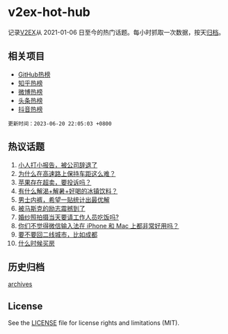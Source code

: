 # v2ex-hot-hub

 记录[V2EX](https://www.v2ex.com/)从 2021-01-06 日至今的热门话题。每小时抓取一次数据，按天[归档](archives)。
 
 ## 相关项目

- [GitHub热榜](https://github.com/snaildev/github-hot-hub)
- [知乎热榜](https://github.com/snaildev/zhihu-hot-hub)
- [微博热榜](https://github.com/snaildev/weibo-hot-hub)
- [头条热榜](https://github.com/snaildev/toutiao-hot-hub)
- [抖音热榜](https://github.com/snaildev/douyin-hot-hub)


 `更新时间：2023-06-20 22:05:03 +0800`

## 热议话题

1. [小人打小报告，被公司辞退了](https://www.v2ex.com/t/950173)
1. [为什么在高速路上保持车距这么难？](https://www.v2ex.com/t/950260)
1. [苹果存在超卖，要投诉吗？](https://www.v2ex.com/t/950232)
1. [有什么解渴+解暑+好喝的冰镇饮料？](https://www.v2ex.com/t/950261)
1. [男士内裤，希望一贴统计出最优解](https://www.v2ex.com/t/950128)
1. [被马斯克的励志震撼到了](https://www.v2ex.com/t/950132)
1. [婚纱照拍摄当天要请工作人员吃饭吗?](https://www.v2ex.com/t/950289)
1. [你们不觉得微信输入法在 iPhone 和 Mac 上都非常好用吗？](https://www.v2ex.com/t/950337)
1. [要不要回二线城市，比如成都](https://www.v2ex.com/t/950265)
1. [什么时候买房](https://www.v2ex.com/t/950332)

## 历史归档

[archives](archives)

## License

See the [LICENSE](LICENSE) file for license rights and limitations (MIT).
